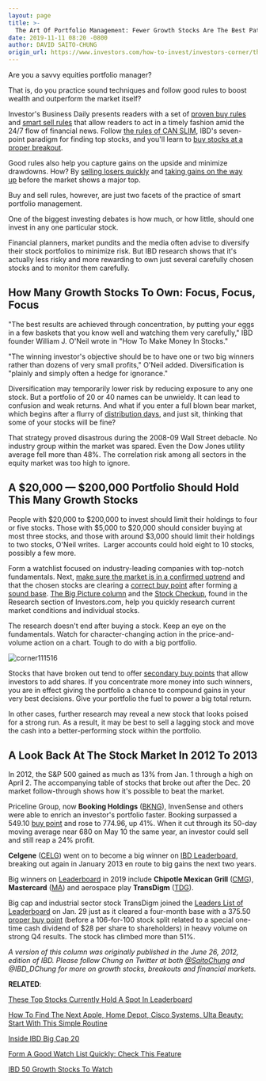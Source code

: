 ```yaml
---
layout: page
title: >-
  The Art Of Portfolio Management: Fewer Growth Stocks Are The Best Path To A Big Return
date: 2019-11-11 08:20 -0800
author: DAVID SAITO-CHUNG
origin_url: https://www.investors.com/how-to-invest/investors-corner/the-art-of-portfolio-management-fewer-stocks-the-best-way-to-a-big-return
---
```





Are you a savvy equities portfolio manager?


That is, do you practice sound techniques and follow good rules to boost wealth and outperform the market itself?




Investor's Business Daily presents readers with a set of [proven buy rules](https://www.investors.com/ibd-university/how-to-buy/) and [smart sell rules](https://www.investors.com/ibd-university/how-to-sell/) that allow readers to act in a timely fashion amid the 24/7 flow of financial news. Follow [the rules of CAN SLIM](https://www.investors.com/ibd-university/can-slim/), IBD's seven-point paradigm for finding top stocks, and you'll learn to [buy stocks at a proper breakout](https://www.investors.com/how-to-invest/investors-corner/chart-reading-basics-how-a-buy-point-marks-a-time-of-opportunity/).


Good rules also help you capture gains on the upside and minimize drawdowns. How? By [selling losers quickly](https://www.investors.com/how-to-invest/investors-corner/still-the-no-1-rule-for-stock-investors-always-cut-your-losses-short/) and [taking gains on the way up](https://www.investors.com/how-to-invest/investors-corner/how-to-build-long-term-profits-in-stocks-take-many-gains-at-20-25/) before the market shows a major top.


Buy and sell rules, however, are just two facets of the practice of smart portfolio management.


One of the biggest investing debates is how much, or how little, should one invest in any one particular stock.


Financial planners, market pundits and the media often advise to diversify their stock portfolios to minimize risk. But IBD research shows that it's actually less risky and more rewarding to own just several carefully chosen stocks and to monitor them carefully.


How Many Growth Stocks To Own: Focus, Focus, Focus
--------------------------------------------------


"The best results are achieved through concentration, by putting your eggs in a few baskets that you know well and watching them very carefully," IBD founder William J. O'Neil wrote in "How To Make Money In Stocks."


"The winning investor's objective should be to have one or two big winners rather than dozens of very small profits," O'Neil added. Diversification is "plainly and simply often a hedge for ignorance."


Diversification may temporarily lower risk by reducing exposure to any one stock. But a portfolio of 20 or 40 names can be unwieldy. It can lead to confusion and weak returns. And what if you enter a full blown bear market, which begins after a flurry of [distribution days](https://www.investors.com/how-to-invest/investors-corner/how-do-you-spot-a-major-market-top-easy-look-for-heavy-distribution/), and just sit, thinking that some of your stocks will be fine?


That strategy proved disastrous during the 2008-09 Wall Street debacle. No industry group within the market was spared. Even the Dow Jones utility average fell more than 48%. The correlation risk among all sectors in the equity market was too high to ignore.


A \$20,000 — \$200,000 Portfolio Should Hold This Many Growth Stocks
--------------------------------------------------------------------


People with \$20,000 to \$200,000 to invest should limit their holdings to four or five stocks. Those with \$5,000 to \$20,000 should consider buying at most three stocks, and those with around \$3,000 should limit their holdings to two stocks, O'Neil writes.  Larger accounts could hold eight to 10 stocks, possibly a few more.


Form a watchlist focused on industry-leading companies with top-notch fundamentals. Next, [make sure the market is in a confirmed uptrend](https://research.investors.com/markettrend.aspx) and that the chosen stocks are clearing a [correct buy point](https://www.investors.com/how-to-invest/investors-corner/chart-reading-basics-how-a-buy-point-marks-a-time-of-opportunity/) after forming [a sound base](https://www.investors.com/how-to-invest/investors-corner/how-to-trade-stocks-base-stock-charts/). [The Big Picture column](https://www.investors.com/category/market-trend/the-big-picture/) and the [Stock Checkup](http://research.investors.com/stock-checkup/), found in the Research section of Investors.com, help you quickly research current market conditions and individual stocks.


The research doesn't end after buying a stock. Keep an eye on the fundamentals. Watch for character-changing action in the price-and-volume action on a chart. Tough to do with a big portfolio.


![corner111516](https://www.investors.com/wp-content/uploads/2016/11/Corner0626.png)


Stocks that have broken out tend to offer [secondary buy points](https://www.investors.com/how-to-invest/investors-corner/how-to-buy-stocks-why-the-10-week-moving-average-offers-new-entry-points/) that allow investors to add shares. If you concentrate more money into such winners, you are in effect giving the portfolio a chance to compound gains in your very best decisions. Give your portfolio the fuel to power a big total return.


In other cases, further research may reveal a new stock that looks poised for a strong run. As a result, it may be best to sell a lagging stock and move the cash into a better-performing stock within the portfolio.


A Look Back At The Stock Market In 2012 To 2013
-----------------------------------------------


In 2012, the S&P 500 gained as much as 13% from Jan. 1 through a high on April 2. The accompanying table of stocks that broke out after the Dec. 20 market follow-through shows how it's possible to beat the market.


Priceline Group, now **Booking Holdings** ([BKNG](https://research.investors.com/quote.aspx?symbol=BKNG)), InvenSense and others were able to enrich an investor's portfolio faster. Booking surpassed a 549.10 [buy point](https://www.investors.com/how-to-invest/investors-corner/chart-reading-basics-how-a-buy-point-marks-a-time-of-opportunity/) and rose to 774.96, up 41%. When it cut through its 50-day moving average near 680 on May 10 the same year, an investor could sell and still reap a 24% profit.


**Celgene** ([CELG](https://research.investors.com/quote.aspx?symbol=CELG)) went on to become a big winner on [IBD Leaderboard](https://www.investors.com/product/leaderboard/?artProdLink=Leaderboard), breaking out again in January 2013 en route to big gains the next two years.



Big winners on [Leaderboard](https://www.investors.com/product/leaderboard/?artProdLink=Leaderboard) in 2019 include **Chipotle Mexican Grill** ([CMG](https://research.investors.com/quote.aspx?symbol=CMG)), **Mastercard** ([MA](https://research.investors.com/quote.aspx?symbol=MA)) and aerospace play **TransDigm** ([TDG](https://research.investors.com/quote.aspx?symbol=TDG)).


Big cap and industrial sector stock TransDigm joined the [Leaders List of Leaderboard](https://leaderboard.investors.com/#/leaders/leadersnearabuypoint) on Jan. 29 just as it cleared a four-month base with a 375.50 [proper buy point](https://www.investors.com/how-to-invest/investors-corner/chart-reading-basics-how-a-buy-point-marks-a-time-of-opportunity/) (before a 106-for-100 stock split related to a special one-time cash dividend of \$28 per share to shareholders) in heavy volume on strong Q4 results. The stock has climbed more than 51%.


*A version of this column was originally published in the June 26, 2012, edition of IBD. Please follow Chung on Twitter at both [@SaitoChung](https://twitter.com/SaitoChung) and @IBD\_DChung for more on growth stocks, breakouts and financial markets.*


**RELATED**:


[These Top Stocks Currently Hold A Spot In Leaderboard](https://www.investors.com/product/leaderboard/?artProdLink=Leaderboard)


[How To Find The Next Apple, Home Depot, Cisco Systems, Ulta Beauty: Start With This Simple Routine](https://www.investors.com/research/how-to-invest-in-the-stock-market-start-with-a-simple-routine/)


[Inside IBD Big Cap 20](https://research.investors.com/stock-lists/big-cap-20/)


[Form A Good Watch List Quickly: Check This Feature](https://www.investors.com/category/stock-lists/stocks-near-a-buy-zone/)


[IBD 50 Growth Stocks To Watch](https://www.investors.com/research/ibd-50-growth-stocks-to-watch/)




